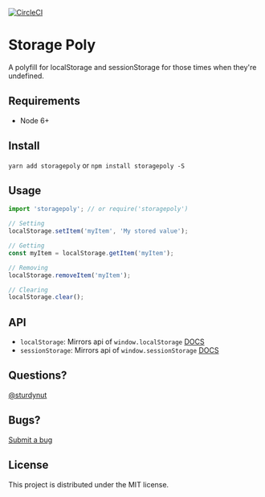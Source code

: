 [![CircleCI](https://circleci.com/gh/sturdynut/storagePoly/tree/master.svg?style=svg)](https://circleci.com/gh/sturdynut/storagePoly/tree/master)

# Storage Poly

A polyfill for localStorage and sessionStorage for those times when they're undefined.

## Requirements

* Node 6+

## Install

`yarn add storagepoly` or `npm install storagepoly -S`

## Usage

```javascript
import 'storagepoly'; // or require('storagepoly')

// Setting
localStorage.setItem('myItem', 'My stored value');

// Getting
const myItem = localStorage.getItem('myItem');

// Removing
localStorage.removeItem('myItem');

// Clearing
localStorage.clear();

```

## API

* `localStorage`: Mirrors api of `window.localStorage` [DOCS](https://developer.mozilla.org/en-US/docs/Web/API/Window/localStorage)
* `sessionStorage`: Mirrors api of `window.sessionStorage` [DOCS](https://developer.mozilla.org/en-US/docs/Web/API/Window/sessionStorage)

## Questions?

[@sturdynut](https://twitter.com/sturdynut)

## Bugs?

[Submit a bug](https://github.com/sturdynut/storagepoly/issues)

## License

This project is distributed under the MIT license.
